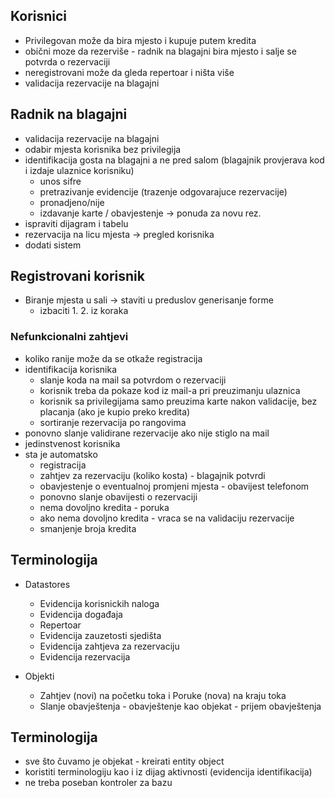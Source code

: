 ﻿## Korisnici
- Privilegovan može da bira mjesto i kupuje putem kredita
- obični moze da rezerviše - radnik na blagajni bira mjesto i salje se potvrda o rezervaciji
- neregistrovani može da gleda repertoar i ništa više
- validacija rezervacije na blagajni

## Radnik na blagajni
- validacija rezervacije na blagajni
- odabir mjesta korisnika bez privilegija
- identifikacija gosta na blagajni a ne pred salom (blagajnik provjerava kod i izdaje ulaznice korisniku)
    - unos sifre
    - pretrazivanje evidencije (trazenje odgovarajuce rezervacije)
    - pronadjeno/nije
    - izdavanje karte / obavjestenje -> ponuda za novu rez.
- ispraviti dijagram i tabelu
- rezervacija na licu mjesta -> pregled korisnika
- dodati sistem

## Registrovani korisnik
 - Biranje mjesta u sali -> staviti u preduslov generisanje forme
    - izbaciti 1. 2. iz koraka


### Nefunkcionalni zahtjevi
- koliko ranije može da se otkaže registracija
- identifikacija korisnika
    - slanje koda na mail sa potvrdom o rezervaciji
    - korisnik treba da pokaze kod iz mail-a pri preuzimanju ulaznica
    - korisnik sa privilegijama samo preuzima karte nakon validacije, bez placanja (ako je kupio preko kredita)
    - sortiranje rezervacija po rangovima
- ponovno slanje validirane rezervacije ako nije stiglo na mail
- jedinstvenost korisnika
- sta je automatsko
    - registracija
    - zahtjev za rezervaciju (koliko kosta) - blagajnik potvrdi
    - obavjestenje o eventualnoj promjeni mjesta - obavijest telefonom
    - ponovno slanje obavijesti o rezervaciji
    - nema dovoljno kredita - poruka
    - ako nema dovoljno kredita - vraca se na validaciju rezervacije
    - smanjenje broja kredita

## Terminologija
- Datastores
    - Evidencija korisnickih naloga
    - Evidencija događaja
    - Repertoar
    - Evidencija zauzetosti sjedišta
    - Evidencija zahtjeva za rezervaciju
    - Evidencija rezervacija

- Objekti
    - Zahtjev (novi) na početku toka i Poruke (nova) na kraju toka
    - Slanje obavještenja - obavještenje kao objekat - prijem obavještenja

## Terminologija
 - sve što čuvamo je objekat - kreirati entity object
 - koristiti terminologiju kao i iz dijag aktivnosti (evidencija identifikacija)
 - ne treba poseban kontroler za bazu
 